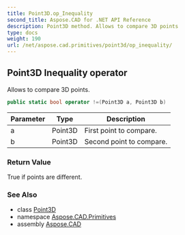 ```yaml
---
title: Point3D.op_Inequality
second_title: Aspose.CAD for .NET API Reference
description: Point3D method. Allows to compare 3D points
type: docs
weight: 190
url: /net/aspose.cad.primitives/point3d/op_inequality/
---
```

## Point3D Inequality operator

Allows to compare 3D points.

```csharp
public static bool operator !=(Point3D a, Point3D b)
```

| Parameter | Type | Description |
| --- | --- | --- |
| a | Point3D | First point to compare. |
| b | Point3D | Second point to compare. |

### Return Value

True if points are different.

### See Also

* class [Point3D](../)
* namespace [Aspose.CAD.Primitives](../../../aspose.cad.primitives/)
* assembly [Aspose.CAD](../../../)


